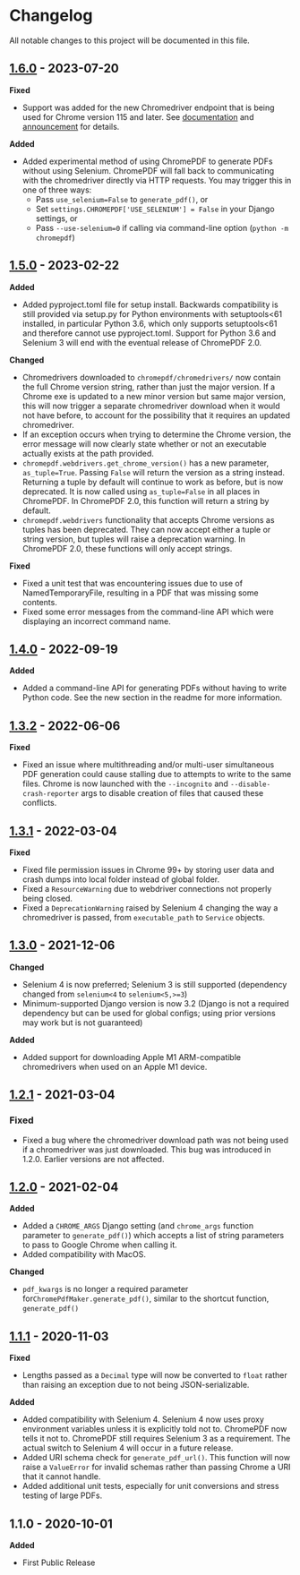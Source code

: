 # Changelog

All notable changes to this project will be documented in this file.

## [1.6.0](https://github.com/imsweb/django-chromepdf/tree/1.6.0) - 2023-07-20

**Fixed**

- Support was added for the new Chromedriver endpoint that is being used for Chrome version 115 and later. See [documentation](https://github.com/GoogleChromeLabs/chrome-for-testing) and [announcement](https://groups.google.com/g/chromedriver-users/c/clpipqvOGjE) for details.

**Added**

- Added experimental method of using ChromePDF to generate PDFs without using Selenium. ChromePDF will fall back to communicating with the chromedriver directly via HTTP requests. You may trigger this in one of three ways:
  - Pass `use_selenium=False` to `generate_pdf()`, or
  - Set `settings.CHROMEPDF['USE_SELENIUM'] = False` in your Django settings, or
  - Pass `--use-selenium=0` if calling via command-line option (`python -m chromepdf`)

## [1.5.0](https://github.com/imsweb/django-chromepdf/tree/1.5.0) - 2023-02-22

**Added**

- Added pyproject.toml file for setup install. Backwards compatibility is still provided via setup.py for Python environments with setuptools<61 installed, in particular Python 3.6, which only supports setuptools<61 and therefore cannot use pyproject.toml. Support for Python 3.6 and Selenium 3 will end with the eventual release of ChromePDF 2.0.

**Changed**

- Chromedrivers downloaded to `chromepdf/chromedrivers/` now contain the full Chrome version string, rather than just the major version. If a Chrome exe is updated to a new minor version but same major version, this will now trigger a separate chromedriver download when it would not have before, to account for the possibility that it requires an updated chromedriver.
- If an exception occurs when trying to determine the Chrome version, the error message will now clearly state whether or not an executable actually exists at the path provided.
- `chromepdf.webdrivers.get_chrome_version()` has a new parameter, `as_tuple=True`. Passing `False` will return the version as a string instead. Returning a tuple by default will continue to work as before, but is now deprecated. It is now called using `as_tuple=False` in all places in ChromePDF. In ChromePDF 2.0, this function will return a string by default.
- `chromepdf.webdrivers` functionality that accepts Chrome versions as tuples has been deprecated. They can now accept either a tuple or string version, but tuples will raise a deprecation warning. In ChromePDF 2.0, these functions will only accept strings.

**Fixed**

- Fixed a unit test that was encountering issues due to use of NamedTemporaryFile, resulting in a PDF that was missing some contents.
- Fixed some error messages from the command-line API which were displaying an incorrect command name.

## [1.4.0](https://github.com/imsweb/django-chromepdf/tree/1.4.0) - 2022-09-19

**Added**

- Added a command-line API for generating PDFs without having to write Python code. See the new section in the readme for more information.


## [1.3.2](https://github.com/imsweb/django-chromepdf/tree/1.3.2) - 2022-06-06

**Fixed**

- Fixed an issue where multithreading and/or multi-user simultaneous PDF generation could cause stalling due to attempts to write to the same files. Chrome is now launched with the `--incognito` and `--disable-crash-reporter` args to disable creation of files that caused these conflicts.


## [1.3.1](https://github.com/imsweb/django-chromepdf/tree/1.3.1) - 2022-03-04

**Fixed**

- Fixed file permission issues in Chrome 99+ by storing user data and crash dumps into local folder instead of global folder.
- Fixed a `ResourceWarning` due to webdriver connections not properly being closed.
- Fixed a `DeprecationWarning` raised by Selenium 4 changing the way a chromedriver is passed, from `executable_path` to `Service` objects.


## [1.3.0](https://github.com/imsweb/django-chromepdf/tree/1.3.0) - 2021-12-06

**Changed**

- Selenium 4 is now preferred; Selenium 3 is still supported (dependency changed from `selenium<4` to `selenium<5,>=3`)
- Minimum-supported Django version is now 3.2 (Django is not a required dependency but can be used for global configs; using prior versions may work but is not guaranteed)

**Added**

- Added support for downloading Apple M1 ARM-compatible chromedrivers when used on an Apple M1 device.


## [1.2.1](https://github.com/imsweb/django-chromepdf/tree/1.2.1) - 2021-03-04

### Fixed

- Fixed a bug where the chromedriver download path was not being used if a chromedriver was just downloaded. This bug was introduced in 1.2.0. Earlier versions are not affected.


## [1.2.0](https://github.com/imsweb/django-chromepdf/tree/1.2.0) - 2021-02-04

**Added**

- Added a `CHROME_ARGS` Django setting (and `chrome_args` function parameter to `generate_pdf()`) which accepts a list of string parameters to pass to Google Chrome when calling it.
- Added compatibility with MacOS.

**Changed**

- `pdf_kwargs` is no longer a required parameter for`ChromePdfMaker.generate_pdf()`, similar to the shortcut function, `generate_pdf()`


## [1.1.1](https://github.com/imsweb/django-chromepdf/tree/1.1.1) - 2020-11-03

**Fixed**

- Lengths passed as a `Decimal` type will now be converted to `float` rather than raising an exception due to not being JSON-serializable.

**Added**

- Added compatibility with Selenium 4. Selenium 4 now uses proxy environment variables unless it is explicitly told not to. ChromePDF now tells it not to. ChromePDF still requires Selenium 3 as a requirement. The actual switch to Selenium 4 will occur in a future release.
- Added URI schema check for `generate_pdf_url()`. This function will now raise a `ValueError` for invalid schemas rather than passing Chrome a URI that it cannot handle.
- Added additional unit tests, especially for unit conversions and stress testing of large PDFs.


## 1.1.0 - 2020-10-01

**Added**

- First Public Release

